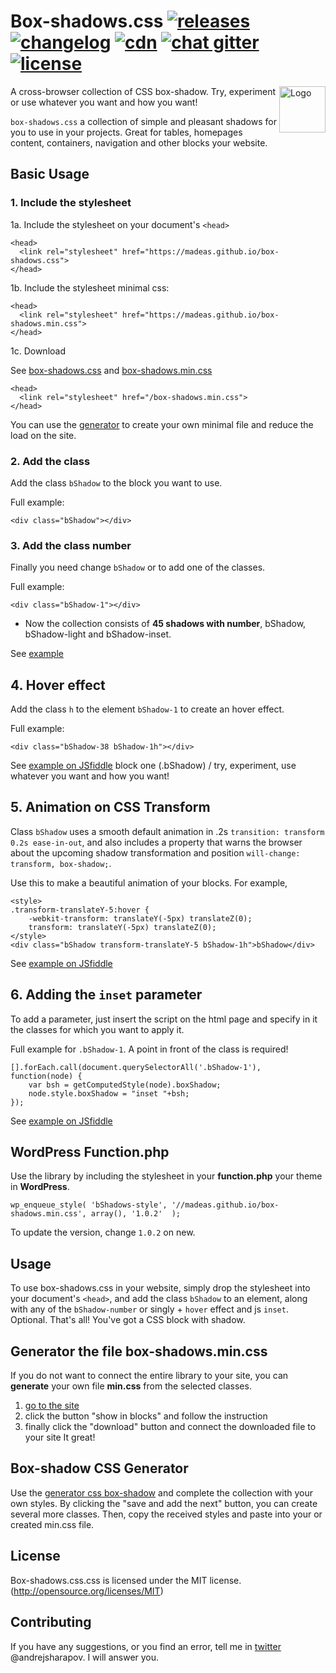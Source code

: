 # Box-shadows.css <a href="https://github.com/madeas/box-shadows.css/releases"><img src="http://madeas.ru/img/git/release02.svg" alt="releases"></a> <a href="/CHANGELOG.md"><img src="http://madeas.ru/img/git/changelog.svg" alt="changelog"></a> <a href="#"><img src="http://madeas.ru/img/git/cdn01.svg" alt="cdn"></a> <a href="https://gitter.im/andrejsharapov/box-shadows.css"><img src="http://madeas.ru/img/git/gitter.svg" alt="chat gitter"></a> <a href="/LICENSE"><img src="http://madeas.ru/img/git/license.svg" alt="license"></a>

<p><a href="https://github.com/madeas/box-shadows.css"><img src="https://github.com/madeas/box-shadows.css/blob/master/logotype.png?raw=true" alt="Logo" width="74" height="74" align="right" data-canonical-src="https://necolas.github.io/normalize.css/logo.svg" style="max-width:100%;"></a></p>

A cross-browser collection of CSS box-shadow. Try, experiment or use whatever you want and how you want!

<code>box-shadows.css</code> a collection of simple and pleasant shadows for you to use in your projects. Great for tables, homepages content, containers, navigation and other blocks your website.

## Basic Usage

### 1. Include the stylesheet
1a. Include the stylesheet on your document's <code>&lt;head&gt;</code>

>
	<head>
	  <link rel="stylesheet" href="https://madeas.github.io/box-shadows.css">
	</head>

1b. Include the stylesheet minimal css:

>
	<head>
	  <link rel="stylesheet" href="https://madeas.github.io/box-shadows.min.css">
	</head>

1c. Download

See [box-shadows.css][link1] and [box-shadows.min.css][link2]

>
	<head>
	  <link rel="stylesheet" href="/box-shadows.min.css">
	</head>
	
You can use the [generator][link7] to create your own minimal file and reduce the load on the site.

### 2. Add the class
Add the class <code>bShadow</code> to the block you want to use.

Full example:

>
	<div class="bShadow"></div>

### 3. Add the class number
Finally you need change <code>bShadow</code> or to add one of the classes.

Full example:

>
	<div class="bShadow-1"></div>

* Now the collection consists of <b>45 shadows with number</b>, bShadow, bShadow-light and bShadow-inset.

See [example][link3]

## 4. Hover effect

Add the class <code>h</code> to the element <code>bShadow-1</code> to create an hover effect.

Full example:

>
	<div class="bShadow-38 bShadow-1h"></div>

See [example on JSfiddle][link4] block one (.bShadow) / try, experiment, use whatever you want and how you want!

## 5. Animation on CSS Transform
Class <code>bShadow</code> uses a smooth default animation in .2s <code>transition: transform 0.2s ease-in-out</code>, and also includes a property that warns the browser about the upcoming shadow transformation and position <code>will-change: transform, box-shadow;</code>.

Use this to make a beautiful animation of your blocks. For example,

>
	<style>
	.transform-translateY-5:hover {
  		-webkit-transform: translateY(-5px) translateZ(0);
  		transform: translateY(-5px) translateZ(0);
	</style>
	<div class="bShadow transform-translateY-5 bShadow-1h">bShadow</div>

See [example on JSfiddle][link5]

## 6. Adding the <code>inset</code> parameter
To add a parameter, just insert the script on the html page and specify in it the classes for which you want to apply it.

Full example for <code>.bShadow-1</code>. A point in front of the class is required!

>
    [].forEach.call(document.querySelectorAll('.bShadow-1'), function(node) {
	    var bsh = getComputedStyle(node).boxShadow;
	    node.style.boxShadow = "inset "+bsh;
    });

 See [example on JSfiddle][link6]

## WordPress Function.php  
Use the library by including the stylesheet in your <b>function.php</b> your theme in <b>WordPress</b>.

>
	wp_enqueue_style( 'bShadows-style', '//madeas.github.io/box-shadows.min.css', array(), '1.0.2'  );
To update the version, change <code>1.0.2</code> on new.

## Usage
To use box-shadows.css in your website, simply drop the stylesheet into your document's <code>&lt;head&gt;</code>, and add the class <code>bShadow</code> to an element, along with any of the <code>bShadow-number</code> or singly + <code>hover</code> effect and js <code>inset</code>. Optional. That's all! You've got a CSS block with shadow.

## Generator the file box-shadows.min.css
If you do not want to connect the entire library to your site, you can <b>generate</b> your own file <b>min.css</b> from the selected classes.
1. [go to the site][link10]
2. сlick the button "show in blocks" and follow the instruction
3. finally click the "download" button and connect the downloaded file to your site
It great!

## Box-shadow CSS Generator
Use the [generator css box-shadow][link9] and complete the collection with your own styles. By clicking the "save and add the next" button, you can create several more classes. Then, copy the received styles and paste into your or created min.css file.

## License
Box-shadows.css.css is licensed under the MIT license. (http://opensource.org/licenses/MIT)

## Contributing
If you have any suggestions, or you find an error, tell me in [twitter][link8] @andrejsharapov. I will answer you.

[link1]: https://madeas.github.io/box-shadows.css "box-shadows.css"
[link2]: https://madeas.github.io/box-shadows.min.css "box-shadows.min.css"
[link3]: https://madeas.github.io/box-shadows "all blocks with box-shadow"
[link4]: https://jsfiddle.net/madeas/8at5r1bL/1/ "hover effect"
[link5]: https://jsfiddle.net/madeas/8at5r1bL/ "animation"
[link6]: https://jsfiddle.net/madeas/8at5r1bL/3/ "inset javascript"
[link7]: #generator-the-file-box-shadowsmincss "generator min.css"
[link8]: https://twitter.com/andrejsharapov "twitter"
[link9]: https://madeas.github.io/box-shadows#gen "Box-shadow CSS Generator"
[link10]: https://madeas.github.io/box-shadows#gen_css "Generator the file min.CSS"
